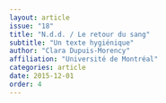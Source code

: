```yaml
---
layout: article
issue: "18"
title: "N.d.d. / Le retour du sang"
subtitle: "Un texte hygiénique"
author: "Clara Dupuis-Morency"
affiliation: "Université de Montréal"
categories: article
date: 2015-12-01
order: 4
---
```

